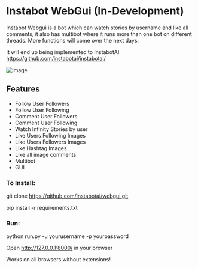 # Instabot WebGui (In-Development)
Instabot Webgui is a bot which can watch stories by username and like all comments, it also has multibot where it runs more than one bot on different threads. More functions will come over the next days. 

It will end up being implemented to InstabotAI
https://github.com/instabotai/instabotai/

![image](https://i.imgur.com/yv9eAyv.png)

## Features
* Follow User Followers
* Follow User Following
* Comment User Followers
* Comment User Following
* Watch Infinity Stories by user
* Like Users Following Images
* Like Users Followers Images
* Like Hashtag Images
* Like all image comments
* Multibot
* GUI

### To Install:
git clone https://github.com/instabotai/webgui.git

pip install -r requirements.txt

### Run: 
python run.py -u yourusername -p yourpassword

Open http://127.0.0.1:8000/ in your browser

Works on all browsers without extensions!
